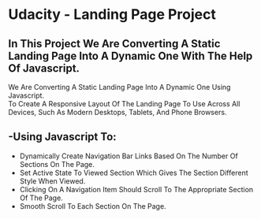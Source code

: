 # Udacity - Landing Page Project



## In This Project We Are Converting A Static Landing Page Into A Dynamic One With The Help Of Javascript.


We Are Converting A Static Landing Page Into A Dynamic One Using Javascript.<br>
To Create A Responsive Layout Of The Landing Page To Use Across All Devices, Such As Modern Desktops, Tablets, And Phone Browsers.

## -Using Javascript To: <br>
<ul>
    <li>Dynamically Create Navigation Bar Links Based On The Number Of Sections On The Page.</li>
    <li>Set Active State To Viewed Section Which Gives The Section Different Style When Viewed.</li>
    <li>Clicking On A Navigation Item Should Scroll To The Appropriate Section Of The Page.</li>
    <li>Smooth Scroll To Each Section On The Page.</li>
</ul>